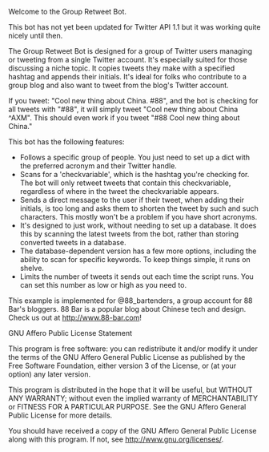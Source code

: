 Welcome to the Group Retweet Bot.

This bot has not yet been updated for Twitter API 1.1 but it was working quite nicely until then.

The Group Retweet Bot is designed for a group of Twitter users managing or tweeting from a single Twitter account. It's especially suited for those discussing a niche topic. It copies tweets they make with a specified hashtag and appends their initials.  It's ideal for folks who contribute to a group blog and also want to tweet from the blog's Twitter account.

If you tweet: "Cool new thing about China. #88", and the bot is checking for all tweets with "#88", it will simply tweet "Cool new thing about China ^AXM".  This should even work if you tweet "#88 Cool new thing about China."


This bot has the following features:

* Follows a specific group of people. You just need to set up a dict with the preferred acronym and their Twitter handle.
* Scans for a 'checkvariable', which is the hashtag you're checking for. The bot will only retweet tweets that contain this checkvariable, regardless of where in the tweet the checkvariable appears.
* Sends a direct message to the user if their tweet, when adding their initials, is too long and asks them to shorten the tweet by such and such characters. This mostly won't be a problem if you have short acronyms.
* It's designed to just work, without needing to set up a database. It does this by scanning the latest tweets from the bot, rather than storing converted tweets in a database.
* The database-dependent version has a few more options, including the ability to scan for specific keywords.  To keep things simple, it runs on shelve.
* Limits the number of tweets it sends out each time the script runs. You can set this number as low or high as you need to.

This example is implemented for @88_bartenders, a group account for 88 Bar's bloggers. 88 Bar is a popular blog about Chinese tech and design. Check us out at http://www.88-bar.com!

GNU Affero Public License Statement

This program is free software: you can redistribute it and/or modify
it under the terms of the GNU Affero General Public License as
published by the Free Software Foundation, either version 3 of the
License, or (at your option) any later version.

This program is distributed in the hope that it will be useful,
but WITHOUT ANY WARRANTY; without even the implied warranty of
MERCHANTABILITY or FITNESS FOR A PARTICULAR PURPOSE.  See the
GNU Affero General Public License for more details.

You should have received a copy of the GNU Affero General Public License
along with this program.  If not, see <http://www.gnu.org/licenses/>.
